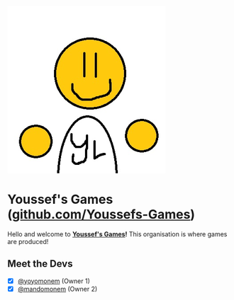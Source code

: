 [Youssef]: ../Youssef.jpg
[github.com/Youssefs-Games]: https://github.com/Youssefs-Games "_blank"
[@yoyomonem]: https://github.com/yoyomonem "_blank"
[@mandomonem]: https://github.com/mandomonem "_blank"
&nbsp;&nbsp;&nbsp;&nbsp;&nbsp;&nbsp;&nbsp;&nbsp;&nbsp;&nbsp;&nbsp;&nbsp;&nbsp;&nbsp;&nbsp;&nbsp;&nbsp;&nbsp;&nbsp;&nbsp;&nbsp;&nbsp;&nbsp;&nbsp;&nbsp;&nbsp;&nbsp;&nbsp;&nbsp;&nbsp;&nbsp;&nbsp;&nbsp;&nbsp;&nbsp;&nbsp;&nbsp;&nbsp;&nbsp;&nbsp;&nbsp;&nbsp;&nbsp;&nbsp;&nbsp;&nbsp;&nbsp;&nbsp;&nbsp;&nbsp;&nbsp;&nbsp;&nbsp;&nbsp;&nbsp;&nbsp;&nbsp;&nbsp;&nbsp;&nbsp;&nbsp;&nbsp;&nbsp;&nbsp;&nbsp;&nbsp;![Youssef]

# Youssef's Games ([github.com/Youssefs-Games])
Hello and welcome to __[Youssef's Games][github.com/Youssefs-Games]!__ This organisation is where games are produced!
## Meet the Devs
- [x] [@yoyomonem] (Owner 1)
- [x] [@mandomonem] (Owner 2)

